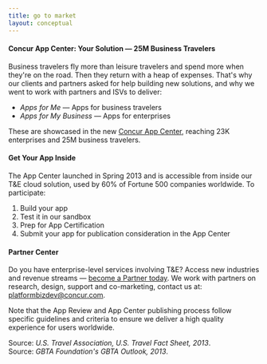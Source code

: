 ```yaml
---
title: go to market 
layout: conceptual
---
```


#### Concur App Center:  Your Solution — 25M Business Travelers

Business travelers fly more than leisure travelers and spend more when they're on the road. Then they return with a heap of expenses. That's why our clients and partners asked for help building new solutions, and why we went to work with partners and ISVs to deliver:

* *Apps for Me* — Apps for business travelers  
* *Apps for My Business* — Apps for enterprises

These are showcased in the new [Concur App Center][1], reaching 23K enterprises and 25M business travelers.

#### Get Your App Inside

The App Center launched in Spring 2013 and is accessible from inside our T&E cloud solution, used by 60% of Fortune 500 companies worldwide.  To participate:

1. Build your app
2. Test it in our sandbox
3. Prep for App Certification
4. Submit your app for publication consideration in the App Center

#### Partner Center

Do you have enterprise-level services involving T&E?  Access new industries and revenue streams — [become a Partner today][5].  We work with partners on research, design, support and co-marketing, contact us at:  [platformbizdev@concur.com][6].   

Note that the App Review and App Center publishing process follow specific guidelines and criteria to ensure we deliver a high quality experience for users worldwide.

Source:  _U.S. Travel Association, U.S. Travel Fact Sheet, 2013_.  
Source:  _GBTA Foundation's GBTA Outlook, 2013_.

[1]: https://www.concur.com/en-us/app-center 
[5]: https://developer.concur.com/go-market/partner-center
[6]: mailto:platformbizdev@concur.com
